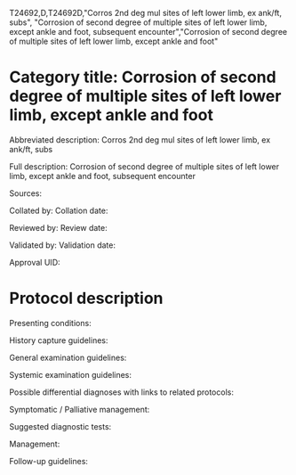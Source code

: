 T24692,D,T24692D,"Corros 2nd deg mul sites of left lower limb, ex ank/ft, subs", "Corrosion of second degree of multiple sites of left lower limb, except ankle and foot, subsequent encounter","Corrosion of second degree of multiple sites of left lower limb, except ankle and foot"
# Category title: Corrosion of second degree of multiple sites of left lower limb, except ankle and foot

Abbreviated description: Corros 2nd deg mul sites of left lower limb, ex ank/ft, subs

Full description: Corrosion of second degree of multiple sites of left lower limb, except ankle and foot, subsequent encounter

Sources:

Collated by:
Collation date:

Reviewed by:
Review date:

Validated by:
Validation date:

Approval UID:

# Protocol description

Presenting conditions:

History capture guidelines:

General examination guidelines:

Systemic examination guidelines:

Possible differential diagnoses with links to related protocols:

Symptomatic / Palliative management:

Suggested diagnostic tests:

Management:

Follow-up guidelines:
